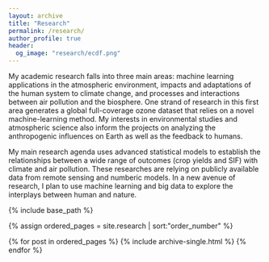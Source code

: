 ```yaml
---
layout: archive
title: "Research"
permalink: /research/
author_profile: true
header:
  og_image: "research/ecdf.png"
---
```


My academic research falls into three main areas: machine learning applications in the atmospheric environment, impacts and adaptations of the human system to climate change, and processes and interactions between air pollution and the biosphere. One strand of research in this first area generates a global full-coverage ozone dataset that relies on a novel machine-learning method. My interests in environmental studies and atmospheric science also inform the projects on analyzing the anthropogenic influences on Earth as well as the feedback to humans.

My main research agenda uses advanced statistical models to establish the relationships between a wide range of outcomes (crop yields and SIF) with climate and air pollution. These researches are relying on publicly available data from remote sensing and numberic models. In a new avenue of research, I plan to use machine learning and big data to explore the interplays between human and nature.

<nbsp>

{% include base_path %}

{% assign ordered_pages = site.research | sort:"order_number" %}

{% for post in ordered_pages %}
  {% include archive-single.html %}
{% endfor %}
 
